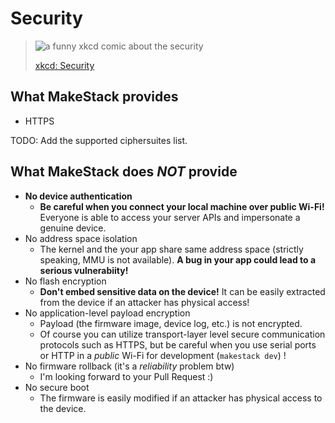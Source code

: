 # Security

> ![a funny xkcd comic about the security](https://imgs.xkcd.com/comics/security.png)
>
> [xkcd: Security](https://xkcd.com/538/)

## What MakeStack provides
- HTTPS

TODO: Add the supported ciphersuites list.

## What MakeStack does *NOT* provide
- **No device authentication**
    - **Be careful when you connect your local machine over public Wi-Fi!** Everyone is able to access your server APIs and impersonate a genuine device.
- No address space isolation
    - The kernel and the your app share same address space (strictly speaking, MMU is not available). **A bug in your app could lead to a serious vulnerabiity!**
- No flash encryption
    - **Don't embed sensitive data on the device!** It can be easily extracted from the device if an attacker has physical access!
- No application-level payload encryption
    - Payload (the firmware image, device log, etc.) is not encrypted.
    - Of course you can utilize transport-layer level secure communication protocols such as HTTPS, but be careful when you use serial ports or HTTP in a *public* Wi-Fi for development (`makestack dev`) !
- No firmware rollback (it's a *reliability* problem btw)
    - I'm looking forward to your Pull Request :)
- No secure boot
    - The firmware is easily modified if an attacker has physical access to the device.
